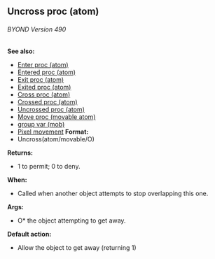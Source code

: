 ## Uncross proc (atom) 
###### BYOND Version 490
**See also:**
*   [Enter proc (atom)](/ref/atom/proc/Enter.md) 
*   [Entered proc (atom)](/ref/atom/proc/Entered.md) 
*   [Exit proc (atom)](/ref/atom/proc/Exit.md) 
*   [Exited proc (atom)](/ref/atom/proc/Exited.md) 
*   [Cross proc (atom)](/ref/atom/proc/Cross.md) 
*   [Crossed proc (atom)](/ref/atom/proc/Crossed.md) 
*   [Uncrossed proc (atom)](/ref/atom/proc/Uncrossed.md) 
*   [Move proc (movable atom)](/ref/atom/movable/proc/Move.md) 
*   [group var (mob)](/ref/mob/var/group.md) 
*   [Pixel movement](/ref/%7Bnotes%7D/pixel-movement.md) <!-- -->
**Format:**
*   Uncross(atom/movable/O)
<!-- -->
**Returns:**
*   1 to permit; 0 to deny.
<!-- -->
**When:**
*   Called when another object attempts to stop overlapping this one.
<!-- -->
**Args:**
*   O* the object attempting to get away.
<!-- -->
**Default action:**
*   Allow the object to get away (returning 1)